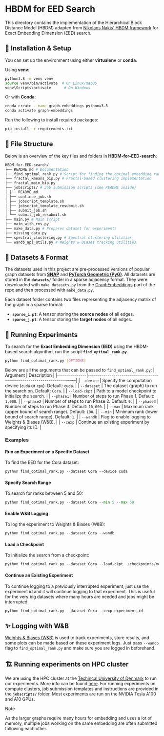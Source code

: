 # HBDM for EED Search

This directory contains the implementation of the Hierarchical Block Distance Model (HBDM) adapted from [Nikolaos Nakis' HBDM framework](https://github.com/Nicknakis/HBDM) for Exact Embedding Dimension (EED) search.


## 🚀 Installation & Setup
You can set up the environment using either **virtualenv** or **conda**.

Using **venv**:
```bash
python3.8 -m venv venv
source venv/bin/activate  # On Linux/macOS
venv\Scripts\activate      # On Windows
```

Or with **Conda**:
```bash
conda create --name graph-embeddings python=3.8
conda activate graph-embeddings
```

Run the following to install required packages:
```bash
pip install -r requirements.txt
```





## 📂 File Structure

Below is an overview of the key files and folders in **HBDM-for-EED-search**:

```bash
HBDM-for-EED-search/ 
├── README.md # Documentation 
├── find_optimal_rank.py # Script for finding the optimal embedding rank, used to run experiments
├── fractal_kmeans_bip.py # Fractal-based clustering implementation 
├── fractal_main_bip.py 
├── jobscripts/ # Job submission scripts (see README inside) 
│ ├── README.md 
│ ├── continue_job.sh 
│ ├── jobscript_template.sh 
│ ├── jobscript_template_resubmit.sh 
│ ├── submit_job.sh 
│ └── submit_job_resubmit.sh 
├── main.py # Main script
├── main_with_rns.py 
├── make_data.py # Prepares dataset for experiments 
├── missing_data.py  
├── spectral_clustering.py # Spectral clustering utilities 
└── wandb_api_utils.py # Weights & Biases tracking utilities
```


## 🧩 Datasets & Format

The datasets used in this project are pre-processed versions of popular graph datasets from **[SNAP](https://snap.stanford.edu/data/)** and **[PyTorch Geometric (PyG)](https://pytorch-geometric.readthedocs.io/en/latest/)**. All datasets are stored in the **`datasets/`** folder in a sparse adjacency format. They were downloaded with `make_datasets.py` from the [GraphEmbeddings](https://github.com/AndreasLF/HowLowCanYouGo/blob/master/GraphEmbeddings/graph_embeddings/data/make_datasets.py) part of the repo and then processed with `make_data.py`.

Each dataset folder contains two files representing the adjacency matrix of the graph in a sparse format:
- **`sparse_i.pt`**: A tensor storing the **source nodes** of all edges.
- **`sparse_j.pt`**: A tensor storing the **target nodes** of all edges.

## 🧪 Running Experiments
To search for the **Exact Embedding Dimension (EED)** using the HBDM-based search algorithm, run the script **`find_optimal_rank.py`**.

```bash
python find_optimal_rank.py [OPTIONS]
```

Below are all the arguments that can be passed to `find_optimal_rank.py`:
| Argument      | Description                                                            |
|---------------|------------------------------------------------------------------------|
| `--device`    | Specify the computation device (`cuda` or `cpu`). Default: `cuda`.     |
| `--dataset`   | The dataset (graph) to run the search on. Default: `Cora`.             |
| `--load-ckpt` | Path to a model checkpoint to initialize the search.                   |
| `--phase1`    | Number of steps to run Phase 1. Default: `1,000`.                      |
| `--phase2`    | Number of steps to run Phase 2. Default: `0`.                          |
| `--phase3`    | Number of steps to run Phase 3. Default: `10,000`.                     |
| `--max`       | Maximum rank (upper bound of search range). Default: `100`.            |
| `--min`       | Minimum rank (lower bound of search range). Default: `1`.              |
| `--wandb`     | Flag to enable logging to Weights & Biases (W&B).                      |
| `--cexp`      | Continue an existing experiment by specifying its ID.                  |



### Examples
#### Run an Experiment on a Specific Dataset

To find the EED for the Cora dataset:
```python
python find_optimal_rank.py --dataset Cora --device cuda
```

#### Specify Search Range

To search for ranks between 5 and 50:
```python
python find_optimal_rank.py --dataset Cora --min 5 --max 50
```

#### Enable W&B Logging

To log the experiment to Weights & Biases (W&B):
```python
python find_optimal_rank.py --dataset Cora --wandb
```

#### Load a Checkpoint

To initialize the search from a checkpoint:
```python
python find_optimal_rank.py --dataset Cora --load-ckpt ./checkpoints/model.pt
```

#### Continue an Existing Experiment

To continue logging to a previously interrupted experiment, just use the experiment id and it will continue logging to that experiment. This is useful for the very big datasets where many hours are needed and jobs might be interrupted.
```python
python find_optimal_rank.py --dataset Cora --cexp experiment_id
```



## ✨ Logging with W&B
[Weights & Biases (W&B)](https://docs.wandb.ai/quickstart/) is used to track experiments, store results, and some plots can be made based on these experiment logs.
Just pass `--wandb` flag to `find_optimal_rank.py` and make sure you are logged in beforehand.


##  🏗️ Running experiments on HPC cluster
We are using the HPC cluster at the [Techincal University of Denmark](https://www.dtu.dk/) to run our experiments. More info can be found [here](https://www.hpc.dtu.dk/).
For running experiments on compute clusters, job submission templates and instructions are provided in the **`jobscripts/`** folder.
Most experiments are run on the NVIDIA Tesla A100 and A10 GPUs.

> [!NOTE]  
> As the larger graphs require many hours for embedding and uses a lot of memory, multiple jobs working on the same embedding are often submitted following each other.
